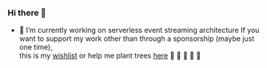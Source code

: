<!--
![Banner](https://github.com/nick-zh/nick-zh/blob/master/jc.png)
-->

### Hi there 👋
- 🔭 I’m currently working on serverless event streaming architecture
If you want to support my work other than through a sponsorship (maybe just one time),  
this is my [wishlist](https://amzn.to/3tSIPmJ) or help me plant trees [here](https://ecologi.com/nick-zh?r=5f563ec155e2050019f6daac) :pray: :evergreen_tree: :deciduous_tree: :evergreen_tree: :deciduous_tree:




<!--
![Nikazu's GitHub stats](https://github-readme-stats.vercel.app/api?username=nick-zh&count_private=true&show_icons=true&include_all_commits=true)

**nick-zh/nick-zh** is a ✨ _special_ ✨ repository because its `README.md` (this file) appears on your GitHub profile.

Here are some ideas to get you started:

- 🔭 I’m currently working on ...
- 🌱 I’m currently learning ...
- 👯 I’m looking to collaborate on ...
- 🤔 I’m looking for help with ...
- 💬 Ask me about ...
- 📫 How to reach me: ...
- 😄 Pronouns: ...
- ⚡ Fun fact: ...
-->

